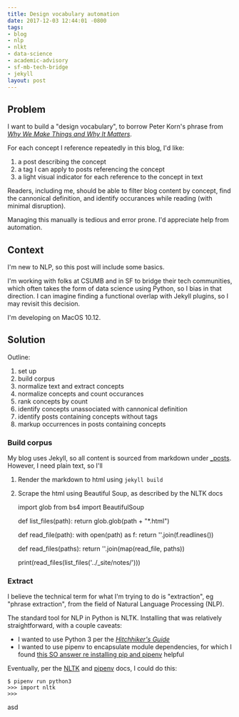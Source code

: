 ```yaml
---
title: Design vocabulary automation
date: 2017-12-03 12:44:01 -0800
tags:
- blog
- nlp
- nlkt
- data-science
- academic-advisory
- sf-mb-tech-bridge
- jekyll
layout: post
---
```

## Problem

I want to build a "design vocabulary", to borrow Peter Korn's phrase from [_Why We Make Things and Why It Matters_](why-we-make-things-and-why-it-matters-by-peter-korn).

For each concept I reference repeatedly in this blog, I'd like:

1. a post describing the concept
2. a tag I can apply to posts referencing the concept
3. a light visual indicator for each reference to the concept in text

Readers, including me, should be able to filter blog content by concept, find the cannonical definition, and identify occurances while reading (with minimal disruption).

Managing this manually is tedious and error prone. I'd appreciate help from automation.

## Context

I'm new to NLP, so this post will include some basics.

I'm working with folks at CSUMB and in SF to bridge their tech communities, which often takes the form of data science using Python, so I bias in that direction. I can imagine finding a functional overlap with Jekyll plugins, so I may revisit this decision.

I'm developing on MacOS 10.12.

## Solution

Outline:

1. set up
2. build corpus
3. normalize text and extract concepts
4. normalize concepts and count occurances
5. rank concepts by count
6. identify concepts unassociated with cannonical definition
7. identify posts containing concepts without tags
8. markup occurrences in posts containing concepts

### Build corpus

My blog uses Jekyll, so all content is sourced from markdown under [_posts](https://github.com/erikeldridge/erikeldridge.github.com/tree/master/_posts). However, I need plain text, so I'll

1. Render the markdown to html using `jekyll build`
2. Scrape the html using Beautiful Soup, as described by the NLTK docs

    import glob
    from bs4 import BeautifulSoup
    
    def list_files(path):
      return glob.glob(path + "*.html")
    
    def read_file(path):
      with open(path) as f:
        return ''.join(f.readlines())
    
    def read_files(paths):
      return ''.join(map(read_file, paths))
    
    print(read_files(list_files('../_site/notes/')))

### Extract

I believe the technical term for what I'm trying to do is "extraction", eg "phrase extraction", from the field of Natural Language Processing (NLP).

The standard tool for NLP in Python is NLTK. Installing that was relatively straightforward, with a couple caveats:

* I wanted to use Python 3 per the [_Hitchhiker's Guide_](http://docs.python-guide.org/en/latest/starting/install3/osx/#doing-it-right)
* I wanted to use pipenv to encapsulate module dependencies, for which I found [this SO answer re installing pip and pipenv](https://stackoverflow.com/a/47144516/1971682) helpful

Eventually, per the [NLTK](http://www.nltk.org/install.html) and [pipenv](http://docs.python-guide.org/en/latest/dev/virtualenvs/#using-installed-packages) docs, I could do this:

    $ pipenv run python3
    >>> import nltk
    >>>

asd